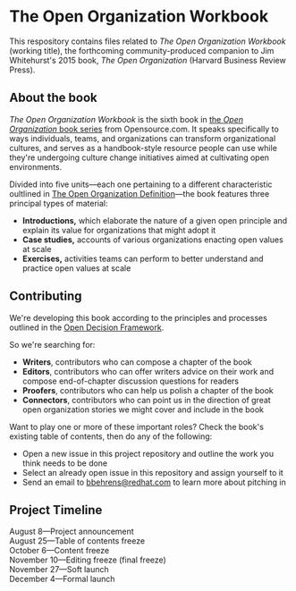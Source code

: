 # The Open Organization Workbook

This respository contains files related to _The Open Organization Workbook_ (working title), the forthcoming community-produced companion to Jim Whitehurst's 2015 book, _The Open Organization_ (Harvard Business Review Press).

## About the book

_The Open Organization Workbook_ is the sixth book in [the _Open Organization_ book series](https://opensource.com/open-organization/resources/book-series) from Opensource.com. It speaks specifically to ways individuals, teams, and organizations can transform organizational cultures, and serves as a handbook-style resource people can use while they're undergoing culture change initiatives aimed at cultivating open environments.

Divided into five units—each one pertaining to a different characteristic oultlined in [The Open Organization Definition](https://opensource.com/open-organization/resources/open-org-definition)—the book features three principal types of material: 

- **Introductions,** which elaborate the nature of a given open principle and explain its value for organizations that might adopt it
- **Case studies,** accounts of various organizations enacting open values at scale
- **Exercises,** activities teams can perform to better understand and practice open values at scale

## Contributing

We're developing this book according to the principles and processes outlined in the [Open Decision Framework](https://opensource.com/open-organization/resources/open-decision-framework).

So we're searching for:

- **Writers**, contributors who can compose a chapter of the book
- **Editors**, contributors who can offer writers advice on their work and compose end-of-chapter discussion questions for readers
- **Proofers**, contributors who can help us polish a chapter of the book
- **Connectors**, contributors who can point us in the direction of great open organization stories we might cover and include in the book

Want to play one or more of these important roles? Check the book's existing table of contents, then do any of the following:

- Open a new issue in this project repository and outline the work you think needs to be done
- Select an already open issue in this repository and assign yourself to it
- Send an email to <bbehrens@redhat.com> to learn more about pitching in

## Project Timeline

August 8—Project announcement  
August 25—Table of contents freeze  
October 6—Content freeze  
November 10—Editing freeze (final freeze)  
November 27—Soft launch  
December 4—Formal launch
